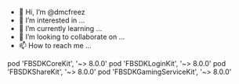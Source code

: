 - 👋 Hi, I’m @dmcfreez
- 👀 I’m interested in ...
- 🌱 I’m currently learning ...
- 💞️ I’m looking to collaborate on ...
- 📫 How to reach me ...

<!---
dmcfreez/dmcfreez is a ✨ special ✨ repository because its `README.md` (this file) appears on your GitHub profile.
You can click the Preview link to take a look at your changes.
--->

pod 'FBSDKCoreKit', '~> 8.0.0'
pod 'FBSDKLoginKit', '~> 8.0.0'
pod 'FBSDKShareKit', '~> 8.0.0'
pod 'FBSDKGamingServiceKit', '~> 8.0.0'
